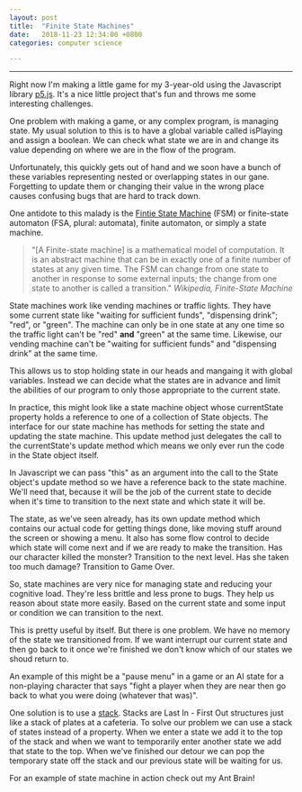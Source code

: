 ```yaml
---
layout: post
title:  "Finite State Machines"
date:   2018-11-23 12:34:00 +0800
categories: computer science

---
```



***

Right now I'm making a little game for my 3-year-old using the Javascript library [p5.js](https://p5js.org/). It's a nice little project that's fun and throws me some interesting challenges.

One problem with making a game, or any complex program, is managing state. My usual solution to this is to have a global variable called isPlaying and assign a boolean. We can check what state we are in and change its value depending on where we are in the flow of the program.

Unfortunately, this quickly gets out of hand and we soon have a bunch of these variables representing nested or overlapping states in our gane. Forgetting to update them or changing their value in the wrong place causes confusing bugs that are hard to track down.

One antidote to this malady is the [Fintie State Machine](https://en.wikipedia.org/wiki/Finite-state_machine#Concepts_and_terminology) (FSM) or finite-state automaton (FSA, plural: automata), finite automaton, or simply a state machine. 

> "[A Finite-state machine] is a mathematical model of computation. It is an abstract machine that can be in exactly one of a finite number of states at any given time. The FSM can change from one state to another in response to some external inputs; the change from one state to another is called a transition."
*Wikipedia, Finite-State Machine*

State machines work like vending machines or traffic lights. They have some current state like "waiting for sufficient funds", "dispensing drink"; "red", or "green". The machine can only be in one state at any one time so the traffic light can't be "red" **and** "green" at the same time. Likewise, our vending machine can't be "waiting for sufficient funds" and "dispensing drink" at the same time.

This allows us to stop holding state in our heads and mangaing it with global variables. Instead we can decide what the states are in advance and limit the abilities of our program to only those appropriate to the current state.

In practice, this might look like a state machine object whose currentState property holds a reference to one of a collection of State objects. The interface for our state machine has methods for setting the state and updating the state machine. This update method just delegates the call to the currentState's update method which means we only ever run the code in the State object itself.

In Javascript we can pass "this" as an argument into the call to the State object's update method so we have a reference back to the state machine. We'll need that, because it will be the job of the current state to decide when it's time to transition to the next state and which state it will be. 

The state, as we've seen already, has its own update method which contains our actual code for getting things done, like moving stuff around the screen or showing a menu. It also has some flow control to decide which state will come next and if we are ready to make the transition. Has our character killed the monster? Transition to the next level. Has she taken too much damage? Transition to Game Over.

So, state machines are very nice for managing state and reducing your cognitive load. They're less brittle and less prone to bugs. They help us reason about state more easily. Based on the current state and some input or condition we can transition to the next.

This is pretty useful by itself. But there is one problem. We have no memory of the state we transitioned from. If we want interrupt our current state and then go back to it once we're finished we don't know which of our states we shoud return to.

An example of this might be a "pause menu" in a game or an AI state for a non-playing character that says "fight a player when they are near then go back to what you were doing (whatever that was)".

One solution is to use a [stack](https://en.wikipedia.org/wiki/Stack_(abstract_data_type)). Stacks are Last In - First Out structures just like a stack of plates at a cafeteria. To solve our problem we can use a stack of states instead of a property. When we enter a state we add it to the top of the stack and when we want to temporarily enter another state we add that state to the top. When we've finished our detour we can pop the temporary state off the stack and our previous state will be waiting for us.

For an example of state machine in action check out my Ant Brain!

